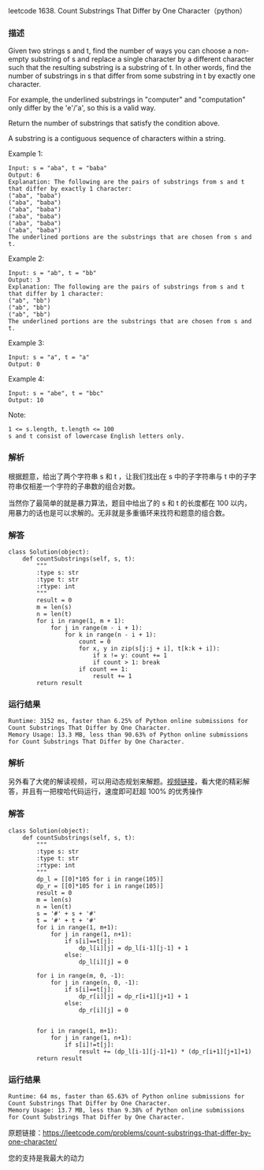 leetcode  1638. Count Substrings That Differ by One Character（python）

### 描述

Given two strings s and t, find the number of ways you can choose a non-empty substring of s and replace a single character by a different character such that the resulting substring is a substring of t. In other words, find the number of substrings in s that differ from some substring in t by exactly one character.

For example, the underlined substrings in "computer" and "computation" only differ by the 'e'/'a', so this is a valid way.

Return the number of substrings that satisfy the condition above.

A substring is a contiguous sequence of characters within a string.



Example 1:

	Input: s = "aba", t = "baba"
	Output: 6
	Explanation: The following are the pairs of substrings from s and t that differ by exactly 1 character:
	("aba", "baba")
	("aba", "baba")
	("aba", "baba")
	("aba", "baba")
	("aba", "baba")
	("aba", "baba")
	The underlined portions are the substrings that are chosen from s and t.

	
Example 2:

	Input: s = "ab", t = "bb"
	Output: 3
	Explanation: The following are the pairs of substrings from s and t that differ by 1 character:
	("ab", "bb")
	("ab", "bb")
	("ab", "bb")
	​​​​The underlined portions are the substrings that are chosen from s and t.


Example 3:


	Input: s = "a", t = "a"
	Output: 0
	
Example 4:

	
	Input: s = "abe", t = "bbc"
	Output: 10
	



Note:

	1 <= s.length, t.length <= 100
	s and t consist of lowercase English letters only.


### 解析


根据题意，给出了两个字符串 s 和 t ，让我们找出在 s 中的子字符串与 t 中的子字符串仅相差一个字符的子串数的组合对数。

当然你了最简单的就是暴力算法，题目中给出了的 s 和 t 的长度都在 100 以内，用暴力的话也是可以求解的。无非就是多重循环来找符和题意的组合数。


### 解答
				
	class Solution(object):
	    def countSubstrings(self, s, t):
	        """
	        :type s: str
	        :type t: str
	        :rtype: int
	        """
	        result = 0
	        m = len(s)
	        n = len(t)
	        for i in range(1, m + 1):
	            for j in range(m - i + 1):
	                for k in range(n - i + 1):
	                    count = 0
	                    for x, y in zip(s[j:j + i], t[k:k + i]):
	                        if x != y: count += 1
	                        if count > 1: break
	                    if count == 1:
	                        result += 1
	        return result

            	      
			
### 运行结果


	Runtime: 3152 ms, faster than 6.25% of Python online submissions for Count Substrings That Differ by One Character.
	Memory Usage: 13.3 MB, less than 90.63% of Python online submissions for Count Substrings That Differ by One Character.


### 解析

另外看了大佬的解读视频，可以用动态规划来解题。[视频链接](https://www.bilibili.com/video/av627645231/)，看大佬的精彩解答，并且有一把梭哈代码运行，速度即可赶超 100% 的优秀操作



### 解答

	class Solution(object):
	    def countSubstrings(self, s, t):
	        """
	        :type s: str
	        :type t: str
	        :rtype: int
	        """
	        dp_l = [[0]*105 for i in range(105)] 
	        dp_r = [[0]*105 for i in range(105)] 
	        result = 0
	        m = len(s)
	        n = len(t)
	        s = '#' + s + '#'
	        t = '#' + t + '#'
	        for i in range(1, m+1):
	            for j in range(1, n+1):
	                if s[i]==t[j]:
	                    dp_l[i][j] = dp_l[i-1][j-1] + 1
	                else:
	                    dp_l[i][j] = 0
	        
	        for i in range(m, 0, -1):
	            for j in range(n, 0, -1):
	                if s[i]==t[j]:
	                    dp_r[i][j] = dp_r[i+1][j+1] + 1
	                else:
	                    dp_r[i][j] = 0
	                     
	            
	        for i in range(1, m+1):
	            for j in range(1, n+1):
	                if s[i]!=t[j]:
	                    result += (dp_l[i-1][j-1]+1) * (dp_r[i+1][j+1]+1)
	        return result
	                


### 运行结果

	Runtime: 64 ms, faster than 65.63% of Python online submissions for Count Substrings That Differ by One Character.
	Memory Usage: 13.7 MB, less than 9.38% of Python online submissions for Count Substrings That Differ by One Character.


原题链接：https://leetcode.com/problems/count-substrings-that-differ-by-one-character/



您的支持是我最大的动力
